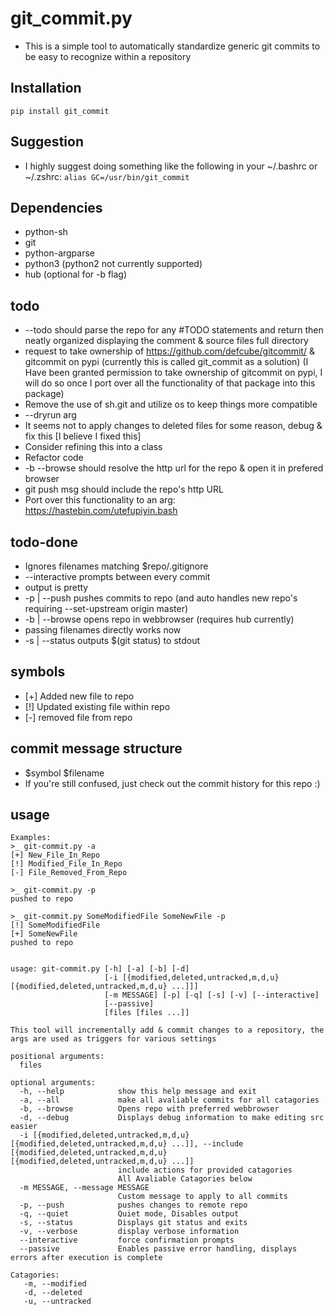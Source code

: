 # git_commit.py

* This is a simple tool to automatically standardize generic git commits to be easy to recognize within a repository

## Installation
`pip install git_commit`

## Suggestion
* I highly suggest doing something like the following in your ~/.bashrc or ~/.zshrc:
`alias GC=/usr/bin/git_commit`

## Dependencies
* python-sh
* git
* python-argparse
* python3 (python2 not currently supported)
* hub (optional for -b flag)

## todo
* --todo should parse the repo for any #TODO statements and return then neatly organized displaying the comment & source files full directory 
* request to take ownership of https://github.com/defcube/gitcommit/ & gitcommit on pypi (currently this is called git_commit as a solution) (I Have been granted permission to take ownership of gitcommit on pypi, I will do so once I port over all the functionality of that package into this package)
* Remove the use of sh.git and utilize os to keep things more compatible
* --dryrun arg
* It seems not to apply changes to deleted files for some reason, debug & fix this [I believe I fixed this]
* Consider refining this into a class
* Refactor code
* -b --browse should resolve the http url for the repo & open it in prefered browser
* git push msg should include the repo's http URL
* Port over this functionality to an arg: https://hastebin.com/utefupiyin.bash

## todo-done
* Ignores filenames matching $repo/.gitignore
* --interactive prompts between every commit
* output is pretty
* -p | --push pushes commits to repo (and auto handles new repo's requiring --set-upstream origin master)
* -b | --browse opens repo in webbrowser (requires hub currently)
* passing filenames directly works now
* -s | --status outputs $(git status) to stdout

## symbols
* [+] Added new file to repo
* [!] Updated existing file within repo
* [-] removed file from repo

## commit message structure
* $symbol $filename
* If you're still confused, just check out the commit history for this repo :)

## usage
```
Examples:
>_ git-commit.py -a
[+] New_File_In_Repo
[!] Modified_File_In_Repo
[-] File_Removed_From_Repo

>_ git-commit.py -p
pushed to repo

>_ git-commit.py SomeModifiedFile SomeNewFile -p
[!] SomeModifiedFile
[+] SomeNewFile
pushed to repo
```
```

usage: git-commit.py [-h] [-a] [-b] [-d]
                     [-i [{modified,deleted,untracked,m,d,u} [{modified,deleted,untracked,m,d,u} ...]]]
                     [-m MESSAGE] [-p] [-q] [-s] [-v] [--interactive]
                     [--passive]
                     [files [files ...]]

This tool will incrementally add & commit changes to a repository, the args are used as triggers for various settings

positional arguments:
  files

optional arguments:
  -h, --help            show this help message and exit
  -a, --all             make all avaliable commits for all catagories
  -b, --browse          Opens repo with preferred webbrowser
  -d, --debug           Displays debug information to make editing src easier
  -i [{modified,deleted,untracked,m,d,u} [{modified,deleted,untracked,m,d,u} ...]], --include [{modified,deleted,untracked,m,d,u} [{modified,deleted,untracked,m,d,u} ...]]
                        include actions for provided catagories
                        All Avaliable Catagories below
  -m MESSAGE, --message MESSAGE
                        Custom message to apply to all commits
  -p, --push            pushes changes to remote repo
  -q, --quiet           Quiet mode, Disables output
  -s, --status          Displays git status and exits
  -v, --verbose         display verbose information
  --interactive         force confirmation prompts
  --passive             Enables passive error handling, displays errors after execution is complete

Catagories: 
   -m, --modified
   -d, --deleted
   -u, --untracked
```
